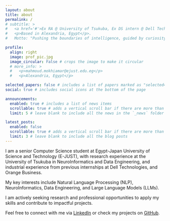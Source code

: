 ```yaml
---
layout: about
title: about
permalink: /
# subtitle: >
#   <a href='#'>Ex RA @ University of Tsukuba, Ex DS intern @ Dell Technologies, Ex Cloud Intern @ Orange Business</a>. 
#   <p>Based in Alexandria, Egypt</p>. 
#   Motto: "Pushing the boundaries of intelligence, guided by curiosity and skepticism."

profile:
  align: right
  image: prof_pic.jpg
  image_circular: False # crops the image to make it circular
  # more_info: >
  #   <p>mahmoud.mokhiamar@ejust.edu.eg</p>
  #   <p>Alexandria, Egypt</p>

selected_papers: false # includes a list of papers marked as "selected={true}"
social: true # includes social icons at the bottom of the page

announcements:
  enabled: true # includes a list of news items
  scrollable: true # adds a vertical scroll bar if there are more than 3 news items
  limit: 5 # leave blank to include all the news in the `_news` folder

latest_posts:
  enabled: false
  scrollable: true # adds a vertical scroll bar if there are more than 3 new posts items
  limit: 3 # leave blank to include all the blog posts
---
```

I am a senior Computer Science student at Egypt-Japan University of Science and Technology (E-JUST), with research experience at the University of Tsukuba in NeuroInformatics and Data Engineering, and industrial experience from previous internships at Dell Technologies, and Orange Business.

My key interests include Natural Language Processing (NLP), NeuroInformatics, Data Engineering, and Large Language Models (LLMs).

I am actively seeking research and professional opportunities to apply my skills and contribute to impactful projects.

Feel free to connect with me via [LinkedIn](https://www.linkedin.com/in/mahmoud-mokhiamar/) or check my projects on [GitHub](https://github.com/mahmoudmokhiamar).

